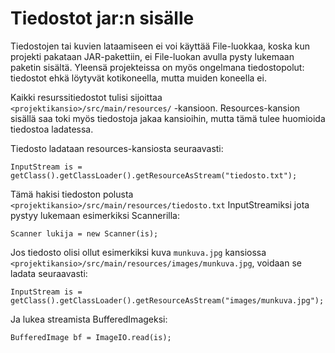 # Tiedostot jar:n sisälle

Tiedostojen tai kuvien lataamiseen ei voi käyttää File-luokkaa, koska kun projekti pakataan JAR-pakettiin, ei File-luokan avulla pysty lukemaan paketin sisältä. Yleensä projekteissa on myös ongelmana tiedostopolut: tiedostot ehkä löytyvät kotikoneella, mutta muiden koneella ei.

Kaikki resurssitiedostot tulisi sijoittaa ``<projektikansio>/src/main/resources/`` -kansioon. Resources-kansion sisällä saa toki myös tiedostoja jakaa kansioihin, mutta tämä tulee huomioida tiedostoa ladatessa.

Tiedosto ladataan resources-kansiosta seuraavasti:

``InputStream is = getClass().getClassLoader().getResourceAsStream("tiedosto.txt");``

Tämä hakisi tiedoston polusta ``<projektikansio>/src/main/resources/tiedosto.txt`` InputStreamiksi jota pystyy lukemaan esimerkiksi Scannerilla:

``Scanner lukija = new Scanner(is);``

Jos tiedosto olisi ollut esimerkiksi kuva ``munkuva.jpg`` kansiossa ``<projektikansio>/src/main/resources/images/munkuva.jpg``, voidaan se ladata seuraavasti:

``InputStream is = getClass().getClassLoader().getResourceAsStream("images/munkuva.jpg");``

Ja lukea streamista BufferedImageksi:

``BufferedImage bf = ImageIO.read(is);``
